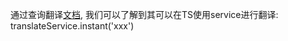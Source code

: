 通过查询翻译[文档](https://github.com/ngx-translate/core), 我们可以了解到其可以在TS使用service进行翻译: translateService.instant('xxx')